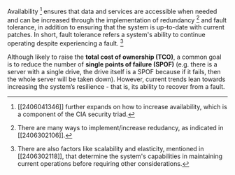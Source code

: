 Availability [^1] ensures that data and services are accessible when needed and can be increased through the implementation of redundancy [^2] and fault tolerance, in addition to ensuring that the system is up-to-date with current patches. In short, fault tolerance refers a system's ability to continue operating despite experiencing a fault. [^3]

Although likely to raise the **total cost of ownership (TCO)**, a common goal is to reduce the number of **single points of failure (SPOF)** (e.g. there is a server with a single drive, the drive itself is a SPOF because if it fails, then the whole server will be taken down). However, current trends lean towards increasing the system’s resilience - that is, its ability to recover from a fault.

[^1]: [[2406041346]] further expands on how to increase availability, which is a component of the CIA security triad.
[^2]: There are many ways to implement/increase redudancy, as indicated in [[2406302106]].
[^3]: There are also factors like scalability and elasticity, mentioned in [[2406302118]], that determine the system's capabilities in maintaining current operations before requiring other considerations.
